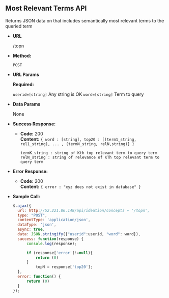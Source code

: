 **Most Relevant Terms API**
----
  Returns JSON data on that includes semantically most relevant terms to the queried term

* **URL**

  /topn

* **Method:**

  `POST` 
  
*  **URL Params**

   **Required:**
 
   `userid=[string]` Any string is OK
   `word=[string]`   Term to query

* **Data Params**

  None

* **Success Response:**

  * **Code:** 200 <br />
    **Content:** `{ word : [string], top20 : [(term1_string, rel1_string), ... , (termN_string, relN,string)] }`
    
    `termK_string : string of Kth top relevant term to query term`
    `relN_string : string of relevance of KTh top relevant term to query term`
     
* **Error Response:**

  * **Code:** 200 <br />
    **Content:** `{ error : "xyz does not exist in database" }`

* **Sample Call:**

  ```javascript
  $.ajax({
	url: http://52.221.86.148/api/ideation/concepts + '/topn',
	type: "POST",
	contentType: 'application/json',
	dataType: 'json',
	async: true,
	data: JSON.stringify({"userid":userid, "word": word}),
	success: function(response) {
		console.log(response);

		if (response['error']!=null){
			return (0)
		}
        	topN = response['top20'];
	},
	error: function() {
		return (0)
	}
  });
  ```
